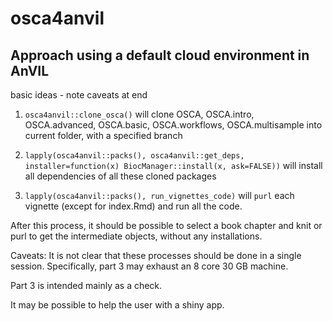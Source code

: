 # osca4anvil

## Approach using a default cloud environment in AnVIL

basic ideas - note caveats at end

1) `osca4anvil::clone_osca()` will clone OSCA, OSCA.intro, OSCA.advanced, OSCA.basic, OSCA.workflows, OSCA.multisample into
current folder, with a specified branch

2) `lapply(osca4anvil::packs(), osca4anvil::get_deps, installer=function(x) BiocManager::install(x, ask=FALSE))` will install all dependencies of all these cloned packages

3) `lapply(osca4anvil::packs(), run_vignettes_code)` will `purl` each vignette (except for index.Rmd) and run all the code.

After this process, it should be possible to select a book chapter and knit or purl to get the intermediate objects, without
any installations.

Caveats: It is not clear that these processes should be done in a single session.  Specifically, part 3 may exhaust an 8 core 30 GB machine.

Part 3 is intended mainly as a check.

It may be possible to help the user with a shiny app.
